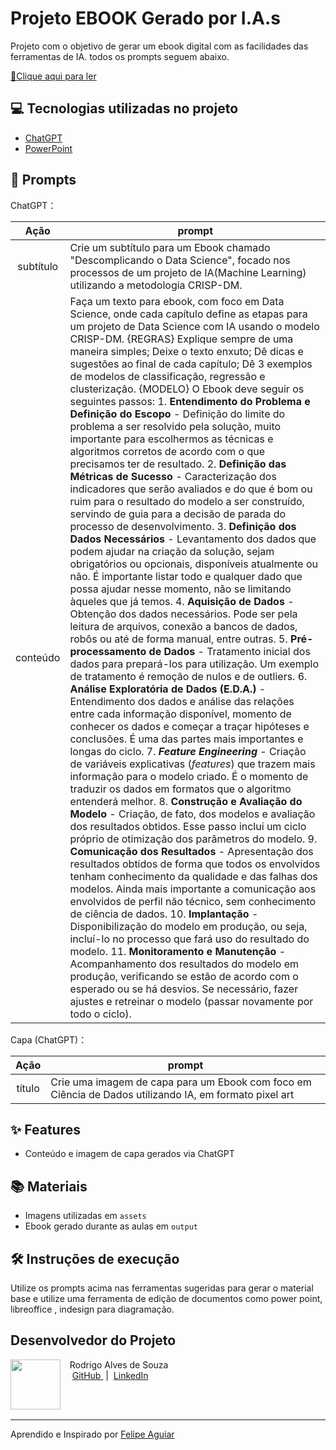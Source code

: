 # Projeto EBOOK Gerado por I.A.s


Projeto com o objetivo de gerar um ebook digital com as facilidades das ferramentas de IA. todos os prompts
seguem abaixo.

<a href="https://github.com/Digoas12/a-data-science-ebook-with-AI/blob/main/output/Ebook%20-%20Descomplicando%20o%20Data%20Science.pdf" title="View PDF now"> 📕Clique aqui para ler</a>

## 💻 Tecnologias utilizadas no projeto

- [ChatGPT](https://chat.openai.com/) 
- [PowerPoint](https://www.microsoft.com/en/microsoft-365/powerpoint)

## 🧠 Prompts


ChatGPT：

|   Ação   | prompt                                                                                                                                                                                                                                                                         |
| :------: | ------------------------------------------------------------------------------------------------------------------------------------------------------------------------------------------------------------------------------------------------------------------------------ |
|  subtítulo  | Crie um subtítulo para um Ebook chamado "Descomplicando o Data Science", focado nos processos de um projeto de IA(Machine Learning) utilizando a metodologia CRISP-DM.|
| conteúdo | Faça um texto para ebook, com foco em Data Science, onde cada capítulo define as etapas para um projeto de Data Science com IA usando o modelo CRISP-DM. {REGRAS} Explique sempre de uma maneira simples; Deixe o texto enxuto; Dê dicas e sugestões ao final de cada capítulo; Dê 3 exemplos de modelos de classificação, regressão e clusterização. {MODELO} O Ebook deve seguir os seguintes passos: 1. **Entendimento do Problema e Definição do Escopo** - Definição do limite do problema a ser resolvido pela solução, muito importante para escolhermos as técnicas e algoritmos corretos de acordo com o que precisamos ter de resultado. 2. **Definição das Métricas de Sucesso** - Caracterização dos indicadores que serão avaliados e do que é bom ou ruim para o resultado do modelo a ser construído, servindo de guia para a decisão de parada do processo de desenvolvimento. 3. **Definição dos Dados Necessários** - Levantamento dos dados que podem ajudar na criação da solução, sejam obrigatórios ou opcionais, disponíveis atualmente ou não. É importante listar todo e qualquer dado que possa ajudar nesse momento, não se limitando àqueles que já temos. 4. **Aquisição de Dados** - Obtenção dos dados necessários. Pode ser pela leitura de arquivos, conexão a bancos de dados, robôs ou até de forma manual, entre outras. 5. **Pré-processamento de Dados** - Tratamento inicial dos dados para prepará-los para utilização. Um exemplo de tratamento é remoção de nulos e de outliers. 6. **Análise Exploratória de Dados (E.D.A.)** - Entendimento dos dados e análise das relações entre cada informação disponível, momento de conhecer os dados e começar a traçar hipóteses e conclusões. É uma das partes mais importantes e longas do ciclo. 7. **<i>Feature Engineering</i>** - Criação de variáveis explicativas (*features*) que trazem mais informação para o modelo criado. É o momento de traduzir os dados em formatos que o algoritmo entenderá melhor. 8. **Construção e Avaliação do Modelo** - Criação, de fato, dos modelos e avaliação dos resultados obtidos. Esse passo inclui um ciclo próprio de otimização dos parâmetros do modelo. 9. **Comunicação dos Resultados** - Apresentação dos resultados obtidos de forma que todos os envolvidos tenham conhecimento da qualidade e das falhas dos modelos. Ainda mais importante a comunicação aos envolvidos de perfil não técnico, sem conhecimento de ciência de dados. 10. **Implantação** - Disponibilização do modelo em produção, ou seja, incluí-lo no processo que fará uso do resultado do modelo. 11. **Monitoramento e Manutenção** - Acompanhamento dos resultados do modelo em produção, verificando se estão de acordo com o esperado ou se há desvios. Se necessário, fazer ajustes e retreinar o modelo (passar novamente por todo o ciclo). |


Capa (ChatGPT)：

|  Ação  | prompt                                                                                 |
| :----: | -------------------------------------------------------------------------------------- 
| título | Crie uma imagem de capa para um Ebook com foco em Ciência de Dados utilizando IA, em formato pixel art |

## ✨ Features

- Conteúdo e imagem de capa gerados via ChatGPT

## 📚 Materiais

- Imagens utilizadas em `assets`
- Ebook gerado durante as aulas em `output`

## 🛠️ Instruções de execução

Utilize os prompts acima nas ferramentas sugeridas para gerar o material base e utilize uma ferramenta de edição de documentos como power point, libreoffice , indesign para diagramação.

## Desenvolvedor do Projeto

<p>
    <img 
      align=left 
      margin=10 
      width=80 
      src="https://avatars.githubusercontent.com/u/163450820?v=4"
    />
    <p>&nbsp&nbsp&nbspRodrigo Alves de Souza<br>
    &nbsp&nbsp&nbsp
    <a 
        href="https://github.com/Digoas12">
        GitHub
    </a>
    &nbsp;|&nbsp;
    <a 
        href="https://www.linkedin.com/in/rodrigo-alves-de-souza-5a34b815b">
        LinkedIn
    </a>
</p>
<br/><br/>
<p>

---

Aprendido e Inspirado por [Felipe Aguiar](https://github.com/felipeAguiarCode)
